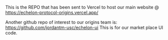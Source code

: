 This is the REPO that has been sent to Vercel to host our main website @ https://echelon-protocol-origins.vercel.app/ 

Another github repo of interest to our origins team is: https://github.com/jordantm-usc/echelon-ui 
This is for our market place UI code. 